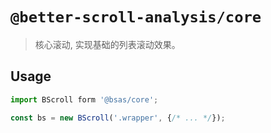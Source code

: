 # `@better-scroll-analysis/core`

> 核心滚动, 实现基础的列表滚动效果。

## Usage

```js
import BScroll form '@bsas/core';

const bs = new BScroll('.wrapper', {/* ... */});
```
